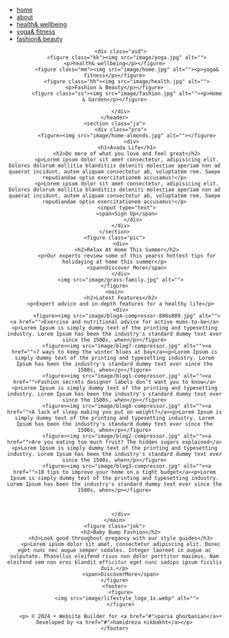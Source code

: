 <!DOCTYPE html>
<html lang="en">

<head>
    <meta charset="UTF-8">
    <meta name="viewport" content="width=device-width, initial-scale=1.0">
    <title>hamid nikbakht</title>
    <link rel="stylesheet" href="../assets/css/reset.css">
    <link rel="stylesheet" href="css/master.css">
    <link rel="preconnect" href="https://fonts.googleapis.com">
    <link rel="preconnect" href="https://fonts.gstatic.com" crossorigin>
    <link href="https://fonts.googleapis.com/css2?family=Open+Sans:ital,wght@0,300..800;1,300..800&display=swap"
        rel="stylesheet">
    <link rel="icon" href="image/nody-لوگبنز-با-کیفیت-بالا-1717303642.jpg">
    <link rel="preconnect" href="https://fonts.googleapis.com">
<link rel="preconnect" href="https://fonts.gstatic.com" crossorigin>
<link href="https://fonts.googleapis.com/css2?family=Londrina+Sketch&display=swap" rel="stylesheet">
<link rel="preconnect" href="https://fonts.googleapis.com">
<link rel="preconnect" href="https://fonts.gstatic.com" crossorigin>
<link href="https://fonts.googleapis.com/css2?family=Londrina+Sketch&family=Oswald:wght@200..700&display=swap" rel="stylesheet">
<link rel="preconnect" href="https://fonts.googleapis.com">
<link rel="preconnect" href="https://fonts.gstatic.com" crossorigin>
<link href="https://fonts.googleapis.com/css2?family=Bebas+Neue&display=swap" rel="stylesheet">
</head>

<body>
    <nav class="cc">
        <figure class="aks">
            <img src="image/lifestyle_logo_1x.webp" alt="">
        </figure>
        <ul>
            <li><a href="">home</a></li>
            <li><a href="">about</a></li>
            <li><a href="">health& wellbeing</a></li>
            <li><a href="">yoga& fitness</a></li>
            <li><a href="">fashion& beauty</a></li>
        </ul>
    </nav>
    <header>

        <div class="asd">
            <figure class="kk"><img src="image/yoga.jpg" alt=""> <p>health& wellbeing</p></figure>
            <figure class="mm"><img src="image/home.jpg" alt=""><p>yoga& fitness</p></figure>
            <figure class="hh"><img src="image/health.jpg" alt=""><p>Fashion & Beauty</p></figure>
            <figure class="ss"><img src="image/fashion.jpg" alt=""><p>Home & Garden</p></figure>

        </div>
    </header>
    <section class="ja">
        <div class="pro">
            <figure><img src="image/home-almonds.jpg" alt=""></figure>
               <div>
            <h1>Avada Life</h1>
            <h2>Do more of what you love and feel great</h2>
            <p>Lorem ipsum dolor sit amet consectetur, adipisicing elit. Dolores dolorum mollitia blanditiis deleniti molestiae aperiam non ad quaerat incidunt, autem aliquam consectetur ab, voluptatem rem. Saepe repudiandae optio exercitationem accusamus!</p>
            <p>Lorem ipsum dolor sit amet consectetur, adipisicing elit. Dolores dolorum mollitia blanditiis deleniti molestiae aperiam non ad quaerat incidunt, autem aliquam consectetur ab, voluptatem rem. Saepe repudiandae optio exercitationem accusamus!</p>
            <input type="text">
            <span>Sign Up</span>
                </div>
        </div>
    </section>
    <figure class="pic">
        <div>
            <h2>Relax At Home This Summer</h2>
            <p>Our experts review some of this yearss hottest tips for holidaying at home this summer</p>
            <span>Discover More</span>
        </div>
        <img src="image/grass-family.jpg" alt="">
    </figure>
    <main>
        <h2>Latest Features</h2>
        <p>Expert advice and in-depth features for a healthy life</p>
        <div>
            <figure><img src="image/blog4-compressor-800x809.jpg" alt=""><a href="">Exercise and nutritional advice for active mums-to-be</a><p>Lorem Ipsum is simply dummy text of the printing and typesetting industry. Lorem Ipsum has been the industry's standard dummy text ever since the 1500s, when</p></figure>
            <figure><img src="image/blog7-compressor.jpg" alt=""><a href="">7 ways to keep the winter blues at bay</a><p>Lorem Ipsum is simply dummy text of the printing and typesetting industry. Lorem Ipsum has been the industry's standard dummy text ever since the 1500s, when</p></figure>
            <figure><img src="image/blog1-compressor.jpg" alt=""><a href="">Fashion secrets designer labels don’t want you to know</a><p>Lorem Ipsum is simply dummy text of the printing and typesetting industry. Lorem Ipsum has been the industry's standard dummy text ever since the 1500s, when</p></figure>
            <figure><img src="image/blog8-compressor.jpg" alt=""><a href="">A lack of sleep making you put on weight?</a><p>Lorem Ipsum is simply dummy text of the printing and typesetting industry. Lorem Ipsum has been the industry's standard dummy text ever since the 1500s, when</p></figure>
            <figure><img src="image/blog2-compressor.jpg" alt=""><a href="">Are you eating too much fruit? The hidden sugars explained</a><p>Lorem Ipsum is simply dummy text of the printing and typesetting industry. Lorem Ipsum has been the industry's standard dummy text ever since the 1500s, when</p></figure>
            <figure><img src="image/blog3-compressor.jpg" alt=""><a href="">10 tips to improve your home on a tight budget</a><p>Lorem Ipsum is simply dummy text of the printing and typesetting industry. Lorem Ipsum has been the industry's standard dummy text ever since the 1500s, when</p></figure>
            
            

        </div>
    </main>
    <figure class="jok">
        <h2>Baby Bump Fashion</h2>
        <h3>Look good throughout pregancy with our style guides</h3>
        <p>Lorem ipsum dolor sit amet, consectetur adipiscing elit. Donec eget nunc nec augue semper sodales. Integer laoreet in augue ac vulputate. Phasellus eleifend risus non dolor porttitor maximus. Nam eleifend sem non eros blandit efficitur eget nunc sadips ipsum ficilis duis.</p>
        <span>DiscoverMore</span>
    </figure>
    <footer>
        <figure>
            <img src="image/lifestyle_logo_1x.webp" alt="">
        </figure>
        
        <p> © 2024 • Website Builder for <a href="#">parsa ghorbanian</a>• Developed by <a href="#">hamidreza nikbakht</a></p>
    </footer>
</body>

</html>
